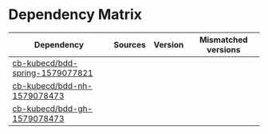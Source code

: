 # Dependency Matrix

Dependency | Sources | Version | Mismatched versions
---------- | ------- | ------- | -------------------
[cb-kubecd/bdd-spring-1579077821](https://github.com/cb-kubecd/bdd-spring-1579077821.git) |  | []() | 
[cb-kubecd/bdd-nh-1579078473](https://github.com/cb-kubecd/bdd-nh-1579078473.git) |  | []() | 
[cb-kubecd/bdd-gh-1579078473](https://github.com/cb-kubecd/bdd-gh-1579078473.git) |  | []() | 

